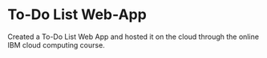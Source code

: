 # To-Do List Web-App
Created a To-Do List Web App and hosted it on the cloud through the online IBM cloud computing course.

